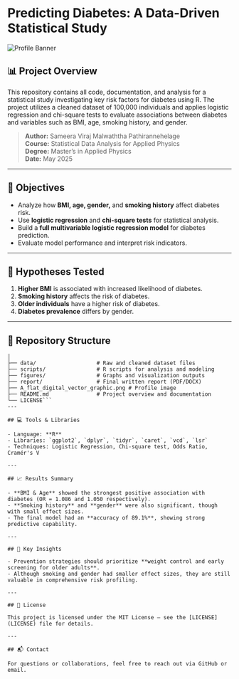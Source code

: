 # Predicting Diabetes: A Data-Driven Statistical Study

![Profile Banner](A_flat_digital_vector_graphic_features_a_round_pro.png)

## 📊 Project Overview

This repository contains all code, documentation, and analysis for a statistical study investigating key risk factors for diabetes using R. The project utilizes a cleaned dataset of 100,000 individuals and applies logistic regression and chi-square tests to evaluate associations between diabetes and variables such as BMI, age, smoking history, and gender.

> **Author:** Sameera Viraj Malwaththa Pathirannehelage  
> **Course:** Statistical Data Analysis for Applied Physics  
> **Degree:** Master’s in Applied Physics  
> **Date:** May 2025  

---

## 🔬 Objectives

- Analyze how **BMI, age, gender,** and **smoking history** affect diabetes risk.
- Use **logistic regression** and **chi-square tests** for statistical analysis.
- Build a **full multivariable logistic regression model** for diabetes prediction.
- Evaluate model performance and interpret risk indicators.

---

## 🧪 Hypotheses Tested

1. **Higher BMI** is associated with increased likelihood of diabetes.
2. **Smoking history** affects the risk of diabetes.
3. **Older individuals** have a higher risk of diabetes.
4. **Diabetes prevalence** differs by gender.

---

## 📁 Repository Structure
```diabetes-analysis-r/
│
├── data/                   # Raw and cleaned dataset files
├── scripts/                # R scripts for analysis and modeling
├── figures/                # Graphs and visualization outputs
├── report/                 # Final written report (PDF/DOCX)
├── A_flat_digital_vector_graphic.png # Profile image
├── README.md               # Project overview and documentation
└── LICENSE```
---

## 💻 Tools & Libraries

- Language: **R**
- Libraries: `ggplot2`, `dplyr`, `tidyr`, `caret`, `vcd`, `lsr`
- Techniques: Logistic Regression, Chi-square test, Odds Ratio, Cramér's V

---

## 📈 Results Summary

- **BMI & Age** showed the strongest positive association with diabetes (OR = 1.086 and 1.050 respectively).
- **Smoking history** and **gender** were also significant, though with small effect sizes.
- The final model had an **accuracy of 89.1%**, showing strong predictive capability.

---

## 🧠 Key Insights

- Prevention strategies should prioritize **weight control and early screening for older adults**.
- Although smoking and gender had smaller effect sizes, they are still valuable in comprehensive risk profiling.

---

## 📜 License

This project is licensed under the MIT License — see the [LICENSE](LICENSE) file for details.

---

## 📬 Contact

For questions or collaborations, feel free to reach out via GitHub or email.
